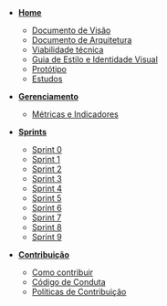 ﻿﻿<!-- docs/_sidebar.md -->

- [**Home**](home.md)
  <!-- - [**Post Mortem**](postmortem.md) -->
  <!-- - [**Visão de Produto**](#) -->

    <!-- - [Termo de Abertura](project_charter.md) -->
    <!-- - [Estrutura Analítica do Projeto](wbs.md) -->

  - [Documento de Visão](vision_document.md)
  - [Documento de Arquitetura](architecture_document.md)
  - [Viabilidade técnica](architecture_techonologies.md)
  - [Guia de Estilo e Identidade Visual](style_guide.md)
  - [Protótipo](prototype.md)
  - [Estudos](studies.md)
    <!-- - [Canvas](canvas.md) -->
    <!-- - [Roadmap do Produto](product_roadmap.md) -->

<!-- - [**Viabilidade técnica**](#) -->
 <!-- - [Ferramentas de testes](tools_testing.md) -->

- [**Gerenciamento**](#)

  <!-- - [Processo do projeto](project_methodology.md) -->

  - [Métricas e Indicadores](indicators_metrics.md)

- [**Sprints**](#)

  - [Sprint 0](sprints/sprint_0.md)
  - [Sprint 1](sprints/sprint_1.md)
  - [Sprint 2](sprints/sprint_2.md)
  - [Sprint 3](sprints/sprint_3.md)
  - [Sprint 4](sprints/sprint_4.md)
  - [Sprint 5](sprints/sprint_5.md)
  - [Sprint 6](sprints/sprint_6.md)
  - [Sprint 7](sprints/sprint_7.md)
  - [Sprint 8](sprints/sprint_8.md)
  - [Sprint 9](sprints/sprint_9.md)

- [**Contribuição**](#)
  - [Como contribuir](contributing.md)
  - [Código de Conduta](code_of_conduct.md)
  - [Políticas de Contribuição](policies.md)
